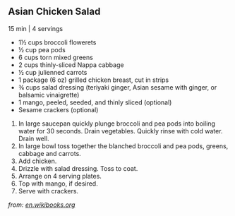 <div id="QXNpYW4gQ2hpY2tlbiBTYWxhZA=="></div>

## Asian Chicken Salad

15 min | 4 servings

* 1½ cups broccoli flowerets
* ½ cup pea pods
* 6 cups torn mixed greens
* 2 cups thinly\-sliced Nappa cabbage
* ½ cup julienned carrots
* 1 package \(6 oz\) grilled chicken breast, cut in strips
* ¾ cups salad dressing \(teriyaki ginger, Asian sesame with ginger, or balsamic vinaigrette\)
* 1 mango, peeled, seeded, and thinly sliced \(optional\)
* Sesame crackers \(optional\)

<!-- -->
1. In large saucepan quickly plunge broccoli and pea pods into boiling water for 30 seconds\. Drain vegetables\. Quickly rinse with cold water\. Drain well\.
2. In large bowl toss together the blanched broccoli and pea pods, greens, cabbage and carrots\.
3. Add chicken\.
4. Drizzle with salad dressing\. Toss to coat\.
5. Arrange on 4 serving plates\.
6. Top with mango, if desired\.
7. Serve with crackers\.


_from:_ [_en\.wikibooks\.org_](https://en\.wikibooks\.org/wiki/Cookbook:Asian\_Chicken\_Salad)

